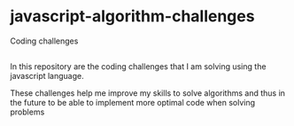 # javascript-algorithm-challenges
Coding challenges

##

In this repository are the coding challenges that I am solving using the javascript language. 

These challenges help me improve my skills to solve algorithms and thus in the future to be able to implement more optimal code when solving problems
